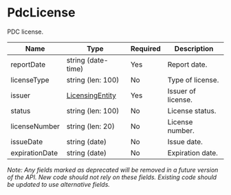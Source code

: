 # PdcLicense

PDC license.

| Name | Type | Required | Description |
| - | - | - | - |
| reportDate | string (date-time) | Yes | Report date. |
| licenseType | string (len: 100) | No | Type of license. |
| issuer | [LicensingEntity](../licensing-entity.md) | Yes | Issuer of license. |
| status | string (len: 100) | No | License status. |
| licenseNumber | string (len: 20) | No | License number. |
| issueDate | string (date) | No | Issue date. |
| expirationDate | string (date) | No | Expiration date. |

*Note: Any fields marked as deprecated will be removed in a future version of the API. New code should not rely on these fields. Existing code should be updated to use alternative fields.*
